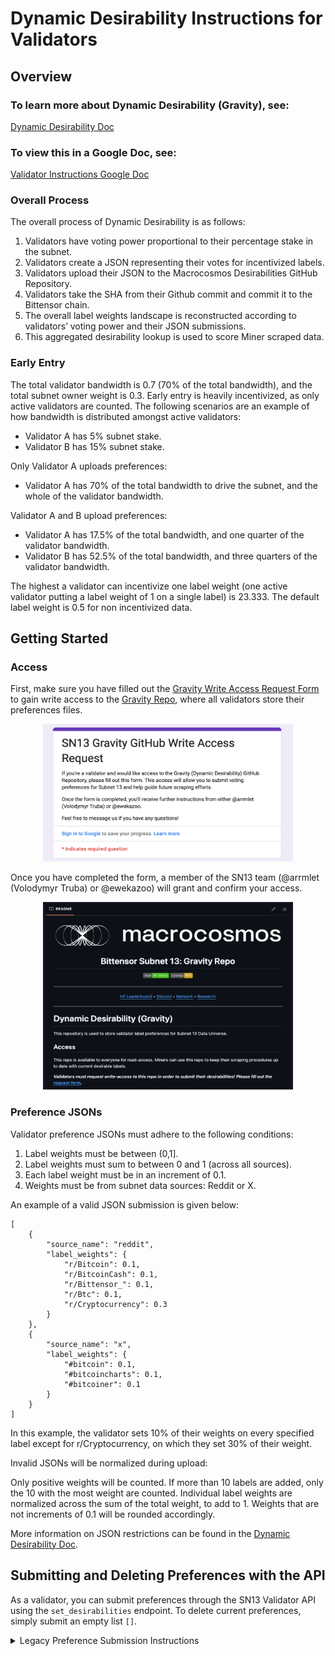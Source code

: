 # Dynamic Desirability Instructions for Validators

## Overview

### To learn more about Dynamic Desirability (Gravity), see:
[Dynamic Desirability Doc](https://github.com/macrocosm-os/data-universe/blob/gravity/docs/dynamic_desirability.md)

### To view this in a Google Doc, see:
[Validator Instructions Google Doc](https://docs.google.com/document/d/1fVOtbeGfxHUcRqhedW3nqUfHHybvnj9RYgKur9lwiXA/edit?usp=sharing)

### Overall Process

The overall process of Dynamic Desirability is as follows:

1. Validators have voting power proportional to their percentage stake in the subnet.
2. Validators create a JSON representing their votes for incentivized labels.
3. Validators upload their JSON to the Macrocosmos Desirabilities GitHub Repository.
4. Validators take the SHA from their Github commit and commit it to the Bittensor chain.
5. The overall label weights landscape is reconstructed according to validators’ voting power and their JSON submissions.
6. This aggregated desirability lookup is used to score Miner scraped data.

### Early Entry

The total validator bandwidth is 0.7 (70% of the total bandwidth), and the total subnet owner weight is 0.3. Early entry is heavily incentivized, as only active validators are counted. The following scenarios are an example of how bandwidth is distributed amongst active validators:

- Validator A has 5% subnet stake.
- Validator B has 15% subnet stake. 

Only Validator A uploads preferences:
- Validator A has 70% of the total bandwidth to drive the subnet, and the whole of the validator bandwidth. 

Validator A and B upload preferences:
- Validator A has 17.5% of the total bandwidth, and one quarter of the validator bandwidth.
- Validator B has 52.5% of the total bandwidth, and three quarters of the validator bandwidth.

The highest a validator can incentivize one label weight (one active validator putting a label weight of 1 on a single label) is 23.333. The default label weight is 0.5 for non incentivized data.


## Getting Started

### Access

First, make sure you have filled out the [Gravity Write Access Request Form](https://forms.gle/ZJQMC6rwYY4ZWyfU7) to gain write access to the [Gravity Repo](https://github.com/macrocosm-os/gravity), where all validators store their preferences files. 

<p align="center">
  <img src="/assets/access_1.png" width="400" height="220">
</p>

Once you have completed the form, a member of the SN13 team (@arrmlet (Volodymyr Truba) or @ewekazoo) will grant and confirm your access. 

<p align="center">
  <img src="/assets/access_2.png" width="400" height="300">
</p>

### Preference JSONs

Validator preference JSONs must adhere to the following conditions:
1. Label weights must be between (0,1].
2. Label weights must sum to between 0 and 1 (across all sources).
3. Each label weight must be in an increment of 0.1.
4. Weights must be from subnet data sources: Reddit or X.

An example of a valid JSON submission is given below:
```
[
    {
        "source_name": "reddit",
        "label_weights": {
            "r/Bitcoin": 0.1,
            "r/BitcoinCash": 0.1,
            "r/Bittensor_": 0.1,
            "r/Btc": 0.1,
            "r/Cryptocurrency": 0.3
        }
    },
    {
        "source_name": "x",
        "label_weights": {
            "#bitcoin": 0.1,
            "#bitcoincharts": 0.1,
            "#bitcoiner": 0.1
        }
    }
]
```

In this example, the validator sets 10% of their weights on every specified label except for r/Cryptocurrency, on which they set 30% of their weight. 

Invalid JSONs will be normalized during upload:

Only positive weights will be counted.
If more than 10 labels are added, only the 10 with the most weight are counted. 
Individual label weights are normalized across the sum of the total weight, to add to 1.
Weights that are not increments of 0.1 will be rounded accordingly.

More information on JSON restrictions can be found in the [Dynamic Desirability Doc](https://github.com/macrocosm-os/data-universe/blob/gravity/docs/dynamic_desirability.md).

## Submitting and Deleting Preferences with the API

As a validator, you can submit preferences through the SN13 Validator API using the `set_desirabilities` endpoint. To delete current preferences, simply submit an empty list `[]`.

<details>
  <summary>
    Legacy Preference Submission Instructions
  </summary>

  
### Creating a `my_preferences.json`

An alternative to manually creating a JSON preferences file is using the [`json_maker.ipynb`](https://colab.research.google.com/drive/1bc6OWAZ8EbKEGtc1Bnt5D_kJVKmcDo1K?usp=sharing) provided in Google Colab.

<p align="center">
  <img src="/assets/creating_1.png" width="400" height="300">
</p>

Running the notebook through either Google Colab (with a Google account) or after downloading it locally will start a small JSON making tool that allows you to create a preferences file. 

<p align="center">
  <img src="/assets/creating_2.png" width="400" height="200">
</p>

When adding from different sources, make sure to begin the label with the correct prefix (“r/” for Reddit and “#” for X). After adding a label to a source, the output will show as below:

<p align="center">
  <img src="/assets/creating_3.png" width="300" height="300">
</p>

Pressing finalize will output your current preferences to `my_preferences.json`.

<p align="center">
  <img src="/assets/creating_4.png" width="280" height="300">
</p>

If you are running the notebook from Google Colab, make sure to save `my_preferences.json` locally, for use in the upload script. 

## Uploading Desirabilities

### desirability_uploader.py

This file provides functionality for validators to upload their `my_preferences.json` file onto the Preferences Github and use the associated Github SHA to make a commit to the chain. These can then be retrieved any time from the chain using `desirability_retrieval.py`.

To run the script, you will need the following arguments:
- `--wallet`
    - The name of your selected Bittensor wallet. 
- `--hotkey`
    - The name of your selected Bittensor hotkey.
- `--network`
    - The subtensor network.
- `--netuid`
    - For all uses on SN13, 13. 
- `--file_path`
    - This is the path to the preferences JSON file that will be uploaded to the shared repository and pushed to the chain. 

Example Input:
```
python dynamic_desirability/desirability_uploader.py --wallet YOUR_WALLET_NAME --hotkey YOUR_HOTKEY_NAME --network finney --netuid 13 --file_path YOUR_FILE_PATH
```

After running the script, your my_preferences.json will be uploaded to the Gravity Github Repo, and the associated SHA will be committed to the chain. Once this has finished, your preferences will be available for retrieval at any time. 

### Current Restrictions

Chain uploads are limited to once every 20 minutes. This is due to the chain commit hash limitations. 

Currently, all validators retrieve the latest updated preferences from the chain every 24 hours. In the future, this frequency will be increased to greater reflect real-time updates.

### Deleting Desirabilities

To delete your desirabilities, simply upload an empty JSON file. Uploading an empty JSON will remove your vote from the pool.

## Retrieving Desirabilities

### desirability_retrieval.py

This file provides functionality for miners and validators to retrieve the current state of aggregated validator and subnet preferences from the chain. This is done through automatic timed updates when validators are running - there is no need to manually run the script. 

`run_retrieval()` outputs the aggregate label weights to total.json and also returns them as a DataDesirabilityLookup object with a default scale factor of 0.5.

This script is called from [`validator.py`](https://github.com/macrocosm-os/data-universe/blob/gravity/neurons/validator.py#L123) once every 24 hours at 12 am (midnight) UTC and on a new validator run. The update frequency will be increased in later versions to better reflect real-time updates. Validator logs will be shown in wandb.

Update:

![Alt text](/assets/retrieval_1.png)

No Update:

![Alt text](/assets/retrieval_2.png)
![Alt text](/assets/retrieval_3.png)

Miners can also choose to retrieve the updated desirability lookup every day. This is done by setting the `--gravity` flag. See [`neurons/config.py`](../neurons/config.py) and [`neurons/miner.py`](../neurons/miner.py) for code references. 

</details>

